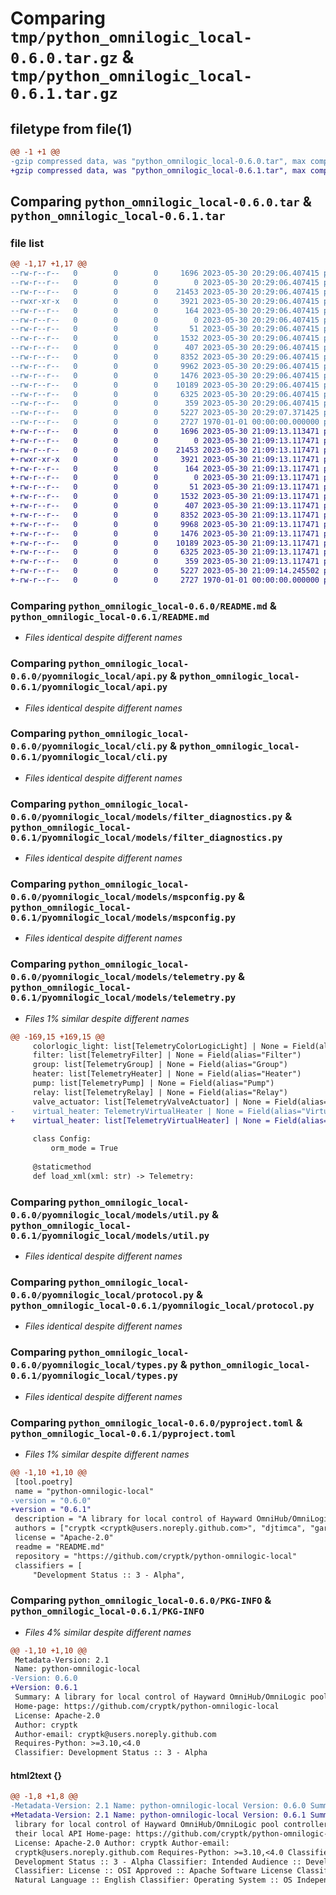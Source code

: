 # Comparing `tmp/python_omnilogic_local-0.6.0.tar.gz` & `tmp/python_omnilogic_local-0.6.1.tar.gz`

## filetype from file(1)

```diff
@@ -1 +1 @@
-gzip compressed data, was "python_omnilogic_local-0.6.0.tar", max compression
+gzip compressed data, was "python_omnilogic_local-0.6.1.tar", max compression
```

## Comparing `python_omnilogic_local-0.6.0.tar` & `python_omnilogic_local-0.6.1.tar`

### file list

```diff
@@ -1,17 +1,17 @@
--rw-r--r--   0        0        0     1696 2023-05-30 20:29:06.407415 python_omnilogic_local-0.6.0/README.md
--rw-r--r--   0        0        0        0 2023-05-30 20:29:06.407415 python_omnilogic_local-0.6.0/pyomnilogic_local/__init__.py
--rw-r--r--   0        0        0    21453 2023-05-30 20:29:06.407415 python_omnilogic_local-0.6.0/pyomnilogic_local/api.py
--rwxr-xr-x   0        0        0     3921 2023-05-30 20:29:06.407415 python_omnilogic_local-0.6.0/pyomnilogic_local/cli.py
--rw-r--r--   0        0        0      164 2023-05-30 20:29:06.407415 python_omnilogic_local-0.6.0/pyomnilogic_local/exceptions.py
--rw-r--r--   0        0        0        0 2023-05-30 20:29:06.407415 python_omnilogic_local-0.6.0/pyomnilogic_local/models/__init__.py
--rw-r--r--   0        0        0       51 2023-05-30 20:29:06.407415 python_omnilogic_local-0.6.0/pyomnilogic_local/models/const.py
--rw-r--r--   0        0        0     1532 2023-05-30 20:29:06.407415 python_omnilogic_local-0.6.0/pyomnilogic_local/models/filter_diagnostics.py
--rw-r--r--   0        0        0      407 2023-05-30 20:29:06.407415 python_omnilogic_local-0.6.0/pyomnilogic_local/models/leadmessage.py
--rw-r--r--   0        0        0     8352 2023-05-30 20:29:06.407415 python_omnilogic_local-0.6.0/pyomnilogic_local/models/mspconfig.py
--rw-r--r--   0        0        0     9962 2023-05-30 20:29:06.407415 python_omnilogic_local-0.6.0/pyomnilogic_local/models/telemetry.py
--rw-r--r--   0        0        0     1476 2023-05-30 20:29:06.407415 python_omnilogic_local-0.6.0/pyomnilogic_local/models/util.py
--rw-r--r--   0        0        0    10189 2023-05-30 20:29:06.407415 python_omnilogic_local-0.6.0/pyomnilogic_local/protocol.py
--rw-r--r--   0        0        0     6325 2023-05-30 20:29:06.407415 python_omnilogic_local-0.6.0/pyomnilogic_local/types.py
--rw-r--r--   0        0        0      359 2023-05-30 20:29:06.407415 python_omnilogic_local-0.6.0/pyomnilogic_local/util.py
--rw-r--r--   0        0        0     5227 2023-05-30 20:29:07.371425 python_omnilogic_local-0.6.0/pyproject.toml
--rw-r--r--   0        0        0     2727 1970-01-01 00:00:00.000000 python_omnilogic_local-0.6.0/PKG-INFO
+-rw-r--r--   0        0        0     1696 2023-05-30 21:09:13.113471 python_omnilogic_local-0.6.1/README.md
+-rw-r--r--   0        0        0        0 2023-05-30 21:09:13.117471 python_omnilogic_local-0.6.1/pyomnilogic_local/__init__.py
+-rw-r--r--   0        0        0    21453 2023-05-30 21:09:13.117471 python_omnilogic_local-0.6.1/pyomnilogic_local/api.py
+-rwxr-xr-x   0        0        0     3921 2023-05-30 21:09:13.117471 python_omnilogic_local-0.6.1/pyomnilogic_local/cli.py
+-rw-r--r--   0        0        0      164 2023-05-30 21:09:13.117471 python_omnilogic_local-0.6.1/pyomnilogic_local/exceptions.py
+-rw-r--r--   0        0        0        0 2023-05-30 21:09:13.117471 python_omnilogic_local-0.6.1/pyomnilogic_local/models/__init__.py
+-rw-r--r--   0        0        0       51 2023-05-30 21:09:13.117471 python_omnilogic_local-0.6.1/pyomnilogic_local/models/const.py
+-rw-r--r--   0        0        0     1532 2023-05-30 21:09:13.117471 python_omnilogic_local-0.6.1/pyomnilogic_local/models/filter_diagnostics.py
+-rw-r--r--   0        0        0      407 2023-05-30 21:09:13.117471 python_omnilogic_local-0.6.1/pyomnilogic_local/models/leadmessage.py
+-rw-r--r--   0        0        0     8352 2023-05-30 21:09:13.117471 python_omnilogic_local-0.6.1/pyomnilogic_local/models/mspconfig.py
+-rw-r--r--   0        0        0     9968 2023-05-30 21:09:13.117471 python_omnilogic_local-0.6.1/pyomnilogic_local/models/telemetry.py
+-rw-r--r--   0        0        0     1476 2023-05-30 21:09:13.117471 python_omnilogic_local-0.6.1/pyomnilogic_local/models/util.py
+-rw-r--r--   0        0        0    10189 2023-05-30 21:09:13.117471 python_omnilogic_local-0.6.1/pyomnilogic_local/protocol.py
+-rw-r--r--   0        0        0     6325 2023-05-30 21:09:13.117471 python_omnilogic_local-0.6.1/pyomnilogic_local/types.py
+-rw-r--r--   0        0        0      359 2023-05-30 21:09:13.117471 python_omnilogic_local-0.6.1/pyomnilogic_local/util.py
+-rw-r--r--   0        0        0     5227 2023-05-30 21:09:14.245502 python_omnilogic_local-0.6.1/pyproject.toml
+-rw-r--r--   0        0        0     2727 1970-01-01 00:00:00.000000 python_omnilogic_local-0.6.1/PKG-INFO
```

### Comparing `python_omnilogic_local-0.6.0/README.md` & `python_omnilogic_local-0.6.1/README.md`

 * *Files identical despite different names*

### Comparing `python_omnilogic_local-0.6.0/pyomnilogic_local/api.py` & `python_omnilogic_local-0.6.1/pyomnilogic_local/api.py`

 * *Files identical despite different names*

### Comparing `python_omnilogic_local-0.6.0/pyomnilogic_local/cli.py` & `python_omnilogic_local-0.6.1/pyomnilogic_local/cli.py`

 * *Files identical despite different names*

### Comparing `python_omnilogic_local-0.6.0/pyomnilogic_local/models/filter_diagnostics.py` & `python_omnilogic_local-0.6.1/pyomnilogic_local/models/filter_diagnostics.py`

 * *Files identical despite different names*

### Comparing `python_omnilogic_local-0.6.0/pyomnilogic_local/models/mspconfig.py` & `python_omnilogic_local-0.6.1/pyomnilogic_local/models/mspconfig.py`

 * *Files identical despite different names*

### Comparing `python_omnilogic_local-0.6.0/pyomnilogic_local/models/telemetry.py` & `python_omnilogic_local-0.6.1/pyomnilogic_local/models/telemetry.py`

 * *Files 1% similar despite different names*

```diff
@@ -169,15 +169,15 @@
     colorlogic_light: list[TelemetryColorLogicLight] | None = Field(alias="ColorLogic-Light")
     filter: list[TelemetryFilter] | None = Field(alias="Filter")
     group: list[TelemetryGroup] | None = Field(alias="Group")
     heater: list[TelemetryHeater] | None = Field(alias="Heater")
     pump: list[TelemetryPump] | None = Field(alias="Pump")
     relay: list[TelemetryRelay] | None = Field(alias="Relay")
     valve_actuator: list[TelemetryValveActuator] | None = Field(alias="ValveActuator")
-    virtual_heater: TelemetryVirtualHeater | None = Field(alias="VirtualHeater")
+    virtual_heater: list[TelemetryVirtualHeater] | None = Field(alias="VirtualHeater")
 
     class Config:
         orm_mode = True
 
     @staticmethod
     def load_xml(xml: str) -> Telemetry:
```

### Comparing `python_omnilogic_local-0.6.0/pyomnilogic_local/models/util.py` & `python_omnilogic_local-0.6.1/pyomnilogic_local/models/util.py`

 * *Files identical despite different names*

### Comparing `python_omnilogic_local-0.6.0/pyomnilogic_local/protocol.py` & `python_omnilogic_local-0.6.1/pyomnilogic_local/protocol.py`

 * *Files identical despite different names*

### Comparing `python_omnilogic_local-0.6.0/pyomnilogic_local/types.py` & `python_omnilogic_local-0.6.1/pyomnilogic_local/types.py`

 * *Files identical despite different names*

### Comparing `python_omnilogic_local-0.6.0/pyproject.toml` & `python_omnilogic_local-0.6.1/pyproject.toml`

 * *Files 1% similar despite different names*

```diff
@@ -1,10 +1,10 @@
 [tool.poetry]
 name = "python-omnilogic-local"
-version = "0.6.0"
+version = "0.6.1"
 description = "A library for local control of Hayward OmniHub/OmniLogic pool controllers using their local API"
 authors = ["cryptk <cryptk@users.noreply.github.com>", "djtimca", "garionphx"]
 license = "Apache-2.0"
 readme = "README.md"
 repository = "https://github.com/cryptk/python-omnilogic-local"
 classifiers = [
     "Development Status :: 3 - Alpha",
```

### Comparing `python_omnilogic_local-0.6.0/PKG-INFO` & `python_omnilogic_local-0.6.1/PKG-INFO`

 * *Files 4% similar despite different names*

```diff
@@ -1,10 +1,10 @@
 Metadata-Version: 2.1
 Name: python-omnilogic-local
-Version: 0.6.0
+Version: 0.6.1
 Summary: A library for local control of Hayward OmniHub/OmniLogic pool controllers using their local API
 Home-page: https://github.com/cryptk/python-omnilogic-local
 License: Apache-2.0
 Author: cryptk
 Author-email: cryptk@users.noreply.github.com
 Requires-Python: >=3.10,<4.0
 Classifier: Development Status :: 3 - Alpha
```

#### html2text {}

```diff
@@ -1,8 +1,8 @@
-Metadata-Version: 2.1 Name: python-omnilogic-local Version: 0.6.0 Summary: A
+Metadata-Version: 2.1 Name: python-omnilogic-local Version: 0.6.1 Summary: A
 library for local control of Hayward OmniHub/OmniLogic pool controllers using
 their local API Home-page: https://github.com/cryptk/python-omnilogic-local
 License: Apache-2.0 Author: cryptk Author-email:
 cryptk@users.noreply.github.com Requires-Python: >=3.10,<4.0 Classifier:
 Development Status :: 3 - Alpha Classifier: Intended Audience :: Developers
 Classifier: License :: OSI Approved :: Apache Software License Classifier:
 Natural Language :: English Classifier: Operating System :: OS Independent
```


